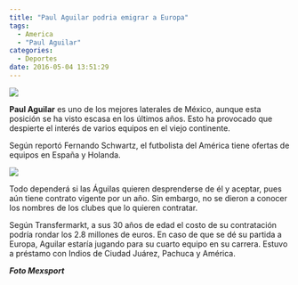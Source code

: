 ```yaml
---
title: "Paul Aguilar podria emigrar a Europa"
tags:
  - America
  - "Paul Aguilar"
categories:
  - Deportes
date: 2016-05-04 13:51:29
---
```

![](/images/paul-aguilar-seleccion-mexicana.jpg)

**Paul Aguilar** es uno de los mejores laterales de México, aunque esta posición se ha visto escasa en los últimos años. Esto ha provocado que despierte el interés de varios equipos en el viejo continente.

Según reportó Fernando Schwartz, el futbolista del América tiene ofertas de equipos en España y Holanda.

![](/images/paul-aguilar.gif)

Todo dependerá si las Águilas quieren desprenderse de él y aceptar, pues aún tiene contrato vigente por un año. Sin embargo, no se dieron a conocer los nombres de los clubes que lo quieren contratar.

Según Transfermarkt, a sus 30 años de edad el costo de su contratación podría rondar los 2.8 millones de euros. En caso de que se dé su partida a Europa, Aguilar estaría jugando para su cuarto equipo en su carrera. Estuvo a préstamo con Indios de Ciudad Juárez, Pachuca y América.

***Foto Mexsport***
